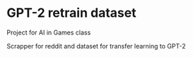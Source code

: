 # GPT-2 retrain dataset
Project for AI in Games class

Scrapper for reddit and dataset for transfer learning to GPT-2
